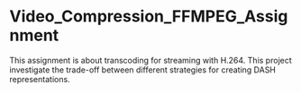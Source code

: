 # Video_Compression_FFMPEG_Assignment
This assignment is about transcoding for streaming with H.264. This project investigate the trade-off between different strategies for creating DASH representations.
